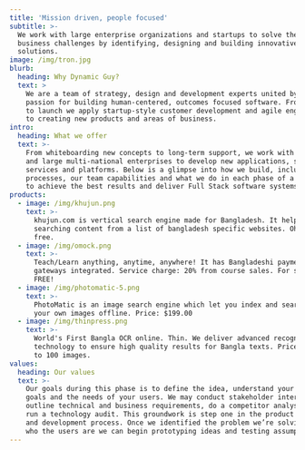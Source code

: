 ```yaml
---
title: 'Mission driven, people focused'
subtitle: >-
  We work with large enterprise organizations and startups to solve their
  business challenges by identifying, designing and building innovative software
  solutions.
image: /img/tron.jpg
blurb:
  heading: Why Dynamic Guy?
  text: >
    We are a team of strategy, design and development experts united by our
    passion for building human-centered, outcomes focused software. From concept
    to launch we apply startup-style customer development and agile engineering
    to creating new products and areas of business.
intro:
  heading: What we offer
  text: >-
    From whiteboarding new concepts to long-term support, we work with startups
    and large multi-national enterprises to develop new applications, software,
    services and platforms. Below is a glimpse into how we build, including our
    processes, our team capabilities and what we do in each phase of a project
    to achieve the best results and deliver Full Stack software systems.
products:
  - image: /img/khujun.png
    text: >-
      khujun.com is vertical search engine made for Bangladesh. It helps
      searching content from a list of bangladesh specific websites. Oh it's
      free. 
  - image: /img/omock.png
    text: >-
      Teach/Learn anything, anytime, anywhere! It has Bangladeshi payment
      gateways integrated. Service charge: 20% from course sales. For students
      FREE!
  - image: /img/photomatic-5.png
    text: >-
      PhotoMatic is an image search engine which let you index and search on
      your own images offline. Price: $199.00
  - image: /img/thinpress.png
    text: >-
      World's First Bangla OCR online. Thin. We deliver advanced recognition
      technology to ensure high quality results for Bangla texts. Price: Free up
      to 100 images.
values:
  heading: Our values
  text: >-
    Our goals during this phase is to define the idea, understand your business
    goals and the needs of your users. We may conduct stakeholder interviews,
    outline technical and business requirements, do a competitor analysis and
    run a technology audit. This groundwork is step one in the product design
    and development process. Once we identified the problem we’re solving and
    who the users are we can begin prototyping ideas and testing assumptions.
---
```


